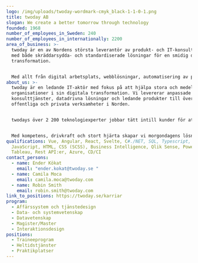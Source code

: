 ```yaml
---
logo: /img/uploads/twoday-wordmark-cmyk_black-1-1-0-1.png
title: twoday AB
slogan: We create a better tomorrow through technology
founded: 1968
number_of_employees_in_Sweden: 240
number_of_employees_in_internationally: 2200
area_of_business: >-
  twoday är en av Nordens största leverantör av produkt- och IT-konsulttjänster
  med både skräddarsydda- och standardiserade lösningar för en smidig digital
  transformation. 


  Med allt från digital arbetsplats, webblösningar, automatisering av processer till skräddarsydda leveransteam och IT-konsulttjänster, hjälper vi organisationer i både privat och offentlig sektor att effektivisera arbetsdagen.
about_us: >-
  twoday är en ledande IT-aktör med fokus på att hjälpa stora och medelstora
  organisationer i sin digitala transformation. Vi levererar anpassade
  konsulttjänster, datadrivna lösningar och ledande produkter till över 8 000
  offentliga och privata verksamheter i Norden.


  twodays över 2 200 teknologiexperter jobbar tätt intill kunder för att skapa innovativa lösningar som transformerar företag och samhällen.


  Med kompetens, drivkraft och stort hjärta skapar vi morgondagens lösningar.
qualifications: Vue, Angular, React, Svelte, C#./NET, SQL, Typescript,
  JavaScript, HTML, CSS (SCSS), Business Intelligence, Qlik Sense, Power BI,
  Tableau, Rest API:er, Azure, CD/CI
contact_persons:
  - name: Ender Kökat
    email: "ender.kokat@twoday.se "
  - name: Camila Moca
    email: camila.moca@twoday.com
  - name: Robin Smith
    email: robin.smith@twoday.com
link_to_positions: https://twoday.se/karriar
program:
  - Affärssystem och tjänstedesign
  - Data- och systemvetenskap
  - Datavetenskap
  - Magister/Master
  - Interaktionsdesign
positions:
  - Traineeprogram
  - Heltidstjänster
  - Praktikplatser
---
```

